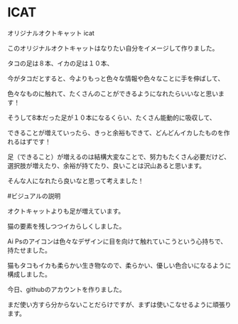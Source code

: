 # ICAT
オリジナルオクトキャット icat

このオリジナルオクトキャットはなりたい自分をイメージして作りました。



タコの足は８本、イカの足は１０本、

今がタコだとすると、今よりもっと色々な情報や色々なことに手を伸ばして、

色々なものに触れて、たくさんのことができるようになれたらいいなと思います！

そうして8本だった足が１０本になるくらい、たくさん能動的に吸収して、

できることが増えていったら、きっと余裕もできて、どんどんイカしたものを作れるはずです！

足（できること）が増えるのは結構大変なことで、努力もたくさん必要だけど、選択肢が増えたり、余裕が持てたり、良いことは沢山あると思います。

そんな人になれたら良いなと思って考えました！



#ビジュアルの説明

オクトキャットよりも足が増えています。

猫の要素を残しつつイカらしくしました。

Ai Psのアイコンは色々なデザインに目を向けて触れていこうという心持ちで、持たせました。

猫もタコもイカも柔らかい生き物なので、柔らかい、優しい色合いになるように構成しました。



今日、githubのアカウントを作りました。

まだ使い方すら分からないことだらけですが、まずは使いこなせるように頑張ります。
